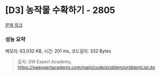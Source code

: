 # [D3] 농작물 수확하기 - 2805 

[문제 링크](https://swexpertacademy.com/main/code/problem/problemDetail.do?contestProbId=AV7GLXqKAWYDFAXB) 

### 성능 요약

메모리: 63,032 KB, 시간: 201 ms, 코드길이: 332 Bytes



> 출처: SW Expert Academy, https://swexpertacademy.com/main/code/problem/problemList.do